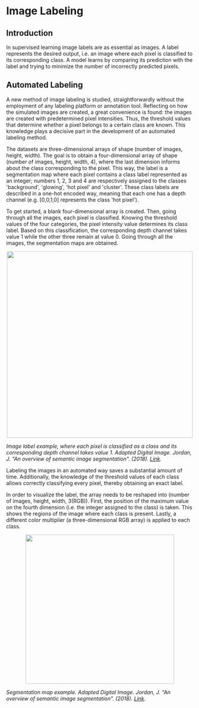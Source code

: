 # Image Labeling

## Introduction

In supervised learning image labels are as essential as images. A label represents the desired output, i.e. an image where each pixel is classified to its corresponding class. A model learns by comparing its prediction with the label and trying to minimize the number of incorrectly predicted pixels.

## Automated Labeling

A new method of image labeling is studied, straightforwardly without the employment of any labeling platform or annotation tool. Reflecting on how the simulated images are created, a great convenience is found: the images are created with predetermined pixel intensities. Thus, the threshold values that determine whether a pixel belongs to a certain class are known. This knowledge plays a decisive part in the development of an automated labeling method. 

The datasets are three-dimensional arrays of shape (number of images, height, width). The goal is to obtain a four-dimensional array of shape (number of images, height, width, 4), where the last dimension informs about the class corresponding to the pixel. This way, the label is a segmentation map where each pixel contains a class label represented as an integer; numbers 1, 2, 3 and 4 are respectively assigned to the classes 'background', 'glowing', 'hot pixel' and 'cluster'. These class labels are described in a one-hot encoded way, meaning that each one has a depth channel (e.g. [0,0,1,0] represents the class 'hot pixel').

To get started, a blank four-dimensional array is created. Then, going through all the images, each pixel is classified. Knowing the threshold values of the four categories, the pixel intensity value determines its class label. Based on this classification, the corresponding depth channel takes value 1 while the other three remain at value 0. Going through all the images, the segmentation maps are obtained.

<p align="center">
<img src="https://github.com/aritzLizoain/Image-segmentation/blob/master/Images/Example_Images/Image_label_representation.png" width="500"/>
</p>

*Image label example, where each pixel is classified as a class and its corresponding depth channel takes value 1. Adapted Digital Image. Jordan, J. "An overview of semantic image segmentation". (2018). [Link](https://www.jeremyjordan.me/semantic-segmentation).*

Labeling the images in an automated way saves a substantial amount of time. Additionally, the knowledge of the threshold values of each class allows correctly classifying every pixel, thereby obtaining an exact label.

In order to visualize the label, the array needs to be reshaped into (number of images, height, width, 3(RGB)). First, the position of the maximum value on the fourth dimension (i.e. the integer assigned to the class) is taken. This shows the regions of the image where each class is present. Lastly, a different color multiplier (a three-dimensional RGB array) is applied to each class.

<p align="center">
<img src="https://github.com/aritzLizoain/Image-segmentation/blob/master/Images/Example_Images/Segmentation_map.png" width="400"/>
</p>

*Segmentation map example. Adapted Digital Image. Jordan, J. "An overview of semantic image segmentation". (2018). [Link](https://www.jeremyjordan.me/semantic-segmentation).*
